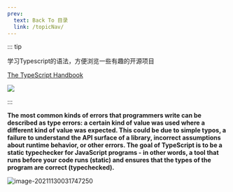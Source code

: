 ```yaml
---
prev:
  text: Back To 目录
  link: /topicNav/
---
```




::: tip 

学习Typescript的语法，方便浏览一些有趣的开源项目

[The TypeScript Handbook](https://www.typescriptlang.org/docs/handbook/intro.html) 

![](https://img.shields.io/github/license/Q10Viking/q10viking.github.io)

:::

**The most common kinds of errors that programmers write can be described as type errors: a certain kind of value was used where a different kind of value was expected. This could be due to simple typos, a failure to understand the API surface of a library, incorrect assumptions about runtime behavior, or other errors. The goal of TypeScript is to be a static typechecker for JavaScript programs - in other words, a tool that runs before your code runs (static) and ensures that the types of the program are correct (typechecked).**

<img src="https://gitee.com/q10viking/PictureRepos/raw/master/images//202111300318592.png" alt="image-20211130031747250"  />

